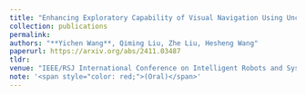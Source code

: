 ```yaml
---
title: "Enhancing Exploratory Capability of Visual Navigation Using Uncertainty of Implicit Scene Representation"
collection: publications
permalink: 
authors: "**Yichen Wang**, Qiming Liu, Zhe Liu, Hesheng Wang"
paperurl: https://arxiv.org/abs/2411.03487
tldr:
venue: "IEEE/RSJ International Conference on Intelligent Robots and Systems (**IROS**) 2024"
note: '<span style="color: red;">(Oral)</span>'
---
```


